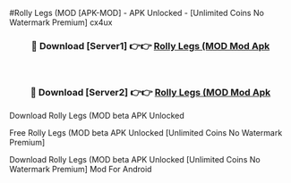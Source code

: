 #Rolly Legs (MOD [APK-MOD] - APK Unlocked - [Unlimited Coins No Watermark Premium] cx4ux



<div align="center">

<h3>🔴 Download [Server1] 👉👉 <a href="https://momento.my/?title=Rolly_Legs_(MOD">Rolly Legs (MOD Mod Apk</a></h3><br>

<h3>🔴 Download [Server2] 👉👉 <a href="https://momento.my/?title=Rolly_Legs_(MOD">Rolly Legs (MOD Mod Apk</a></h3>
</div>



Download Rolly Legs (MOD beta APK Unlocked

Free Rolly Legs (MOD beta APK Unlocked [Unlimited Coins No Watermark Premium]

Download Rolly Legs (MOD beta APK Unlocked [Unlimited Coins No Watermark Premium] Mod For Android
